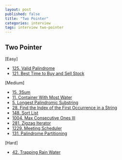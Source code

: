 ```yaml
---
layout: post
published: false
title: "Two Pointer"
categories: interview
tags: interview two-pointer
---
```


## Two Pointer

[Easy]
- [125. Valid Palindrome](https://leetcode.com/problems/valid-palindrome/)
- [121. Best Time to Buy and Sell Stock](https://leetcode.com/problems/best-time-to-buy-and-sell-stock/)

[Medium]
- [15. 3Sum](https://leetcode.com/problems/3sum/)
- [11. Container With Most Water](https://leetcode.com/problems/container-with-most-water/)
- [5. Longest Palindromic Substring](https://leetcode.com/problems/longest-palindromic-substring)
- [28. Find the Index of the First Occurrence in a String](https://leetcode.com/problems/find-the-index-of-the-first-occurrence-in-a-string/)
- [148. Sort List](https://leetcode.com/problems/sort-list/)
- [1004. Max Consecutive Ones III](https://leetcode.com/problems/max-consecutive-ones-iii/)
- [281. Zigzag Iterator](https://leetcode.com/problems/zigzag-iterator/)
- [1229. Meeting Scheduler](https://leetcode.com/problems/meeting-scheduler/)
- [131. Palindrome Partitioning](https://leetcode.com/problems/palindrome-partitioning/)

[Hard]
- [42. Trapping Rain Water](https://leetcode.com/problems/trapping-rain-water)